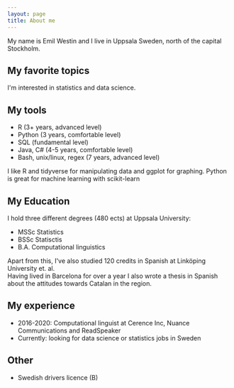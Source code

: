 ```yaml
---
layout: page
title: About me
---
```


My name is Emil Westin and I live in Uppsala Sweden, north of the capital Stockholm.

##  <i class="fa fa-book fa-stack-1x" ></i> My favorite topics
I'm interested in statistics and data science. 

##  <i class="fa fa-book fa-terminal-1x fa-inverse" ></i> My tools
- R (3+ years, advanced level)
- Python (3 years, comfortable level)
- SQL (fundamental level)
- Java, C# (4-5 years, comfortable level)
- Bash, unix/linux, regex (7 years, advanced level)

I like R and tidyverse for manipulating data and ggplot for graphing. 
Python is great for machine learning with scikit-learn

## My Education
I hold three different degrees (480 ects) at Uppsala University:
- MSSc Statistics 
- BSSc Statisctis 
- B.A. Computational linguistics

Apart from this, I've also studied 120 credits in Spanish at Linköping University et. al.  
Having lived in Barcelona for over a year I also wrote a thesis in Spanish about the attitudes towards Catalan in the region.


## My experience
- 2016-2020: Computational linguist at Cerence Inc, Nuance Communications and ReadSpeaker
- Currently: looking for data science or statistics jobs in Sweden

## Other

- <i class="fa fa-id-card-o" aria-hidden="true"></i> Swedish drivers licence (B)
